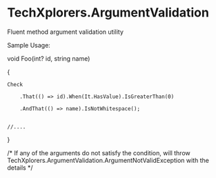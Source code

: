 # TechXplorers.ArgumentValidation
Fluent method argument validation utility

Sample Usage:

void Foo(int? id, string name)

{
    
    Check
    
	    .That(() => id).When(It.HasValue).IsGreaterThan(0)
	    
	    .AndThat(() => name).IsNotWhitespace();
	    

	//....
}

/*
If any of the arguments do not satisfy the condition, will throw TechXplorers.ArgumentValidation.ArgumentNotValidException with the details
*/
 
